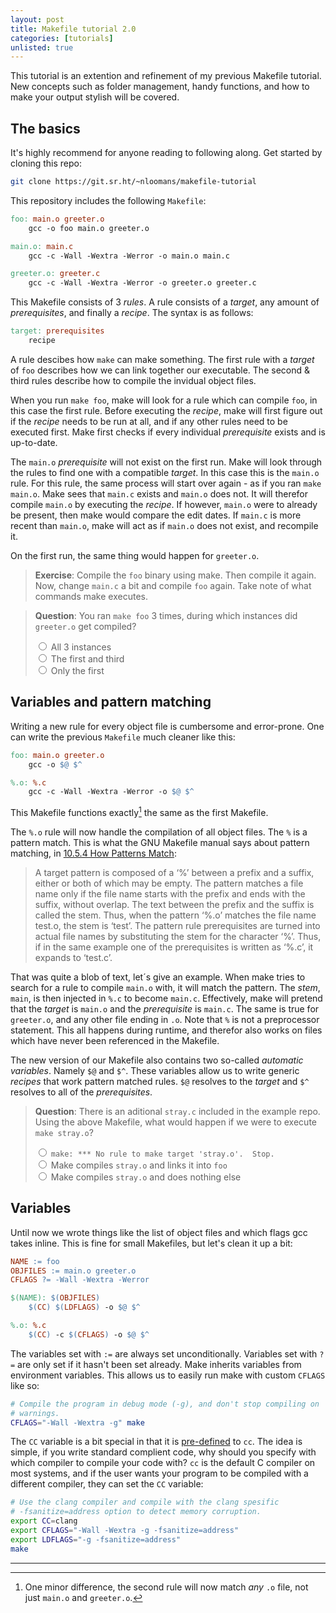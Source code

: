 ```yaml
---
layout: post
title: Makefile tutorial 2.0
categories: [tutorials]
unlisted: true
---
```


This tutorial is an extention and refinement of my previous Makefile tutorial.
New concepts such as folder management, handy functions, and how to make your
output stylish will be covered.

## The basics

<div class="chapter" markdown="1" data-chapter="basic">

It's highly recommend for anyone reading to following along. Get started by
cloning this repo:

```sh
git clone https://git.sr.ht/~nloomans/makefile-tutorial
```

This repository includes the following `Makefile`:

```makefile
foo: main.o greeter.o
	gcc -o foo main.o greeter.o

main.o: main.c
	gcc -c -Wall -Wextra -Werror -o main.o main.c

greeter.o: greeter.c
	gcc -c -Wall -Wextra -Werror -o greeter.o greeter.c
```

This Makefile consists of 3 _rules_. A rule consists of a _target_, any
amount of _prerequisites_, and finally a _recipe_. The syntax is as follows:

```makefile
target: prerequisites
	recipe
```

A rule descibes how `make` can make something. The first rule with a _target_ of
`foo` describes how we can link together our executable. The second & third
rules describe how to compile the invidual object files.

When you run `make foo`, make will look for a rule which can compile `foo`, in
this case the first rule. Before executing the _recipe_, make will first figure
out if the _recipe_ needs to be run at all, and if any other rules need to be
executed first. Make first checks if every individual _prerequisite_ exists and
is up-to-date.

The `main.o` _prerequisite_ will not exist on the first run. Make will look
through the rules to find one with a compatible _target_. In this case this is
the `main.o` rule. For this rule, the same process will start over again - as if
you ran `make main.o`. Make sees that `main.c` exists and `main.o` does not. It
will therefor compile `main.o` by executing the _recipe_. If however, `main.o`
were to already be present, then make would compare the edit dates. If `main.c`
is more recent than `main.o`, make will act as if `main.o` does not exist, and
recompile it.

On the first run, the same thing would happen for `greeter.o`.

> **Exercise**: Compile the `foo` binary using make. Then compile it again. Now,
> change `main.c` a bit and compile `foo` again. Take note of what commands make
> executes.

> **Question**: You ran `make foo` 3 times, during which instances did
> `greeter.o` get compiled?
>
> <input type="radio" name="chapter-basic" id="chapter-basic-1" value="wrong-1">
> <label for="chapter-basic-1">All 3 instances</label><br>
> <input type="radio" name="chapter-basic" id="chapter-basic-2" value="wrong-2">
> <label for="chapter-basic-2">The first and third</label><br>
> <input type="radio" name="chapter-basic" id="chapter-basic-3" value="correct">
> <label for="chapter-basic-3">Only the first</label><br>

<div class="explain-wrong" data-for="wrong-1 wrong-2" style="display: none;" markdown="1">

**Wrong!** Make only executes a _recipe_ if **either** of the following
conditions is matched:

- There exists no file called _target_
- _target_ exists, but one of the _prerequisites_ is newer

During the first instance, all _recipies_ will be executed. During the second
instance, no _recipe_ will be executed as all _targets_ already exist and all
_prerequisites_ are older than the _targets_. During the third instance, only
`main.o` and `foo` got compiled. Because `greeter.o` was newer than `greeter.c`,
no attempt to recompile `greeter.o` was made.

</div>

</div>

## Variables and pattern matching

<div class="chapter" markdown="1" data-chapter="pattern-matching" data-prerequisite="basic">

Writing a new rule for every object file is cumbersome and error-prone. One
can write the previous `Makefile` much cleaner like this:

```makefile
foo: main.o greeter.o
	gcc -o $@ $^

%.o: %.c
	gcc -c -Wall -Wextra -Werror -o $@ $^
```

This Makefile functions exactly[^1] the same as the first Makefile.

The `%.o` rule will now handle the compilation of all object files. The `%` is
a pattern match. This is what the GNU Makefile manual says about pattern
matching, in [10.5.4 How Patterns Match](https://www.gnu.org/software/make/manual/make.html#Pattern-Match):

> A target pattern is composed of a ‘%’ between a prefix and a suffix, either or
> both of which may be empty. The pattern matches a file name only if the file
> name starts with the prefix and ends with the suffix, without overlap. The
> text between the prefix and the suffix is called the stem. Thus, when the
> pattern ‘%.o’ matches the file name test.o, the stem is ‘test’. The pattern
> rule prerequisites are turned into actual file names by substituting the stem
> for the character ‘%’. Thus, if in the same example one of the prerequisites
> is written as ‘%.c’, it expands to ‘test.c’.

That was quite a blob of text, let´s give an example. When make tries to
search for a rule to compile `main.o` with, it will match the pattern. The
_stem_, `main`, is then injected in `%.c` to become `main.c`. Effectively, make
will pretend that the _target_ is `main.o` and the _prerequisite_ is `main.c`.
The same is true for `greeter.o`, and any other file ending in `.o`. Note that
`%` is not a preprocessor statement. This all happens during runtime, and
therefor also works on files which have never been referenced in the Makefile.

The new version of our Makefile also contains two so-called
_automatic variables_. Namely `$@` and `$^`. These variables allow us to write
generic _recipes_ that work pattern matched rules. `$@` resolves to the _target_
and `$^` resolves to all of the _prerequisites_.

> **Question**: There is an aditional `stray.c` included in the example repo.
> Using the above Makefile, what would happen if we were to execute
> `make stray.o`?
>
> <input type="radio" name="chapter-pattern-matching" id="chapter-pattern-matching-1" value="wrong-1">
> <label for="chapter-pattern-matching-1"><code>make: *** No rule to make target 'stray.o'.  Stop.</code></label><br>
> <input type="radio" name="chapter-pattern-matching" id="chapter-pattern-matching-2" value="wrong-2">
> <label for="chapter-pattern-matching-2">Make compiles <code>stray.o</code> and links it into <code>foo</code></label><br>
> <input type="radio" name="chapter-pattern-matching" id="chapter-pattern-matching-3" value="correct">
> <label for="chapter-pattern-matching-3">Make compiles <code>stray.o</code> and does nothing else</label><br>

<div class="explain-wrong" data-for="wrong-1" style="display: none;" markdown="1">

**Wrong!** The `%` is not a preprocessor statement. When you write
`make stray.o`, make will check each rule, one by one, to see if they can make
`stary.o`. The rule with a _target_ of `%.o` is able to make `stray.o`.

</div>

<div class="explain-wrong" data-for="wrong-2" style="display: none;" markdown="1">

**Wrong!** While `stray.o` will be compiled, the `foo` rule will never be
executed. The `foo` rule will only be used by make if you explictely write
`make foo`, or if you just write `make` on its own, which causes make to use the
first rule.

</div>

</div>

## Variables

<div class="chapter" markdown="1" data-chapter="variables" data-prerequisite="pattern-matching">

Until now we wrote things like the list of object files and which flags gcc
takes inline. This is fine for small Makefiles, but let's clean it up a bit:

```makefile
NAME := foo
OBJFILES := main.o greeter.o
CFLAGS ?= -Wall -Wextra -Werror

$(NAME): $(OBJFILES)
	$(CC) $(LDFLAGS) -o $@ $^

%.o: %.c
	$(CC) -c $(CFLAGS) -o $@ $^
```

The variables set with `:=` are always set unconditionally. Variables set with
`?=` are only set if it hasn't been set already. Make inherits variables from
environment variables. This allows us to easily run make with custom `CFLAGS`
like so:

```sh
# Compile the program in debug mode (-g), and don't stop compiling on
# warnings.
CFLAGS="-Wall -Wextra -g" make
```

The `CC` variable is a bit special in that it is [pre-defined] to `cc`. The idea
is simple, if you write standard complient code, why should you specify with
which compiler to compile your code with? `cc` is the default C compiler on most
systems, and if the user wants your program to be compiled with a different
compiler, they can set the `CC` variable:


```sh
# Use the clang compiler and compile with the clang spesific
# -fsanitize=address option to detect memory corruption.
export CC=clang
export CFLAGS="-Wall -Wextra -g -fsanitize=address"
export LDFLAGS="-g -fsanitize=address"
make
```

[pre-defined]: https://www.gnu.org/software/make/manual/make.html#Implicit-Variables

</div>

---

[^1]: One minor difference, the second rule will now match _any_ `.o` file,
      not just `main.o` and `greeter.o`.

<script>
const namespace = "markdown-tutorial-v2";
const chapters = document.querySelectorAll(".chapter");
console.log(chapters);

function restoreAnswers() {
	for (let chapter of chapters) {
		const chapterID = chapter.dataset.chapter;
		const answer = window.localStorage.getItem(`${namespace}-chapter-${chapterID}`);
		if (answer !== null) {
			chapter.querySelector(`input[value="${answer}"]`).checked = true;
		}
	}
}

function checkAnswers() {
	for (let chapter of chapters) {
		const chapterID = chapter.dataset.chapter;
		const checked = document.querySelector(`input[name="chapter-${chapterID}"]:checked`);
		if (checked === null) {
			continue;
		}

		window.localStorage.setItem(`${namespace}-chapter-${chapterID}`, checked.value);
	}

	updateDocument();
}

function displayExplainer(chapter, wrongAnswer) {
	const explainers = chapter.querySelectorAll(".explain-wrong");
	for (let explainer of explainers) {
		explainer.style.display = "none";
	}

	if (wrongAnswer !== null) {
		const explainerToShow = chapter.querySelector(`.explain-wrong[data-for~="${wrongAnswer}"]`);
		explainerToShow.style.display = "block";
	}
}

function updateDocument() {
	for (let chapter of chapters) {
		const parent = chapter.parentElement;
		const chapterID = chapter.dataset.chapter;
		const prerequisite = chapter.dataset.prerequisite;

		const answer = window.localStorage.getItem(`${namespace}-chapter-${chapterID}`);
		if (answer === "correct") {
			displayExplainer(chapter, null);
		} else {
			displayExplainer(chapter, answer);
		}

		if (prerequisite === undefined) {
			continue;
		}

		const answerOfPrerequisite = window.localStorage.getItem(`${namespace}-chapter-${prerequisite}`);
		if (answerOfPrerequisite === "correct") {
			const notice = document.querySelector(`#${namespace}-notice-${chapterID}`);
			if (notice !== null) {
				parent.removeChild(notice);
			}

			chapter.style.display = "block";
		} else {
			if (document.querySelector(`#${namespace}-notice-${chapterID}`) === null) {
				const notice = document.createElement("p");
				notice.id = `${namespace}-notice-${chapterID}`;
				notice.innerHTML = "<em>[complete above exercise to view]</em>";
				parent.insertBefore(notice, chapter);
			}

			chapter.style.display = "none";
		}
	}
}

restoreAnswers();
updateDocument();
document.querySelectorAll('.chapter input[type="radio"]')
	.forEach(input => input.addEventListener("change", checkAnswers));
</script>
